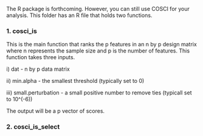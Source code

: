 The R package is forthcoming. However, you can still use COSCI for your analysis. This folder has an R file that holds two functions.

### 1. cosci_is

This is the main function that ranks the p features in an n by p design matrix where n represents the sample size and p is the number of features. This function takes three inputs.

i)   dat - n by p data matrix

ii)  min.alpha - the smallest threshold (typically set to 0)

iii) small.perturbation - a small positive number to remove ties (typicall set to 10^(-6))

The output will be a p vector of scores. 

### 2. cosci_is_select
